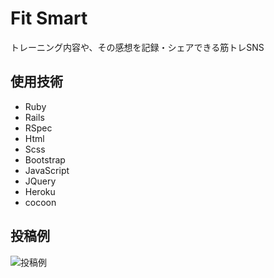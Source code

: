 # Fit Smart
トレーニング内容や、その感想を記録・シェアできる筋トレSNS

## 使用技術
* Ruby
* Rails
* RSpec
* Html
* Scss
* Bootstrap
* JavaScript
* JQuery
* Heroku
* cocoon

## 投稿例

![投稿例](https://raw.githubusercontent.com/yohei222/fitsmart4/master/app/assets/images/demo.png?token=ANQJ2PRO7STJL6OFNJWNAYK6VE5PO)




